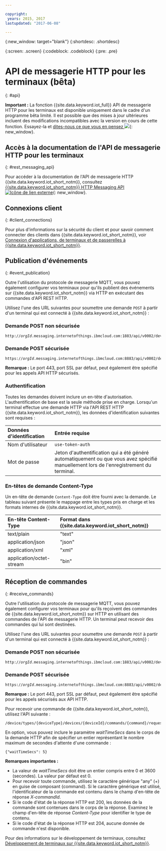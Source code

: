 ```yaml
---

copyright:
 years: 2015, 2017
lastupdated: "2017-06-08"

---
```


{:new_window: target="blank"}
{:shortdesc: .shortdesc}

{:screen: .screen}
{:codeblock: .codeblock}
{:pre: .pre}

# API de messagerie HTTP pour les terminaux (bêta)
{: #api}

**Important :** La fonction {{site.data.keyword.iot_full}} API de messagerie HTTP pour les terminaux
est disponible uniquement dans le cadre d'un programme bêta limité. Il est possible que des mises à jour ultérieures incluent des modifications incompatibles avec la version en cours de cette fonction. Essayez-la et [dites-nous ce que vous en pensez ![ ](../../../icons/launch-glyph.svg)](https://developer.ibm.com/answers/smart-spaces/17/internet-of-things.html){: new_window}.


## Accès à la documentation de l'API de messagerie HTTP pour les terminaux
{: #rest_messaging_api}

Pour accéder à la documentation de l'API de messagerie HTTP {{site.data.keyword.iot_short_notm}},
consultez [{{site.data.keyword.iot_short_notm}} HTTP Messaging API ![Icône de lien externe](../../../icons/launch-glyph.svg)](https://docs.internetofthings.ibmcloud.com/apis/swagger/v0002/http-messaging.html){: new_window}. 


## Connexions client
{: #client_connections}

Pour plus d'informations sur la sécurité du client et pour savoir comment connecter des clients dans {{site.data.keyword.iot_short_notm}}, voir [Connexion d'applications, de terminaux et de passerelles à {{site.data.keyword.iot_short_notm}}](../reference/security/connect_devices_apps_gw.html).

## Publication d'événements
{: #event_publication}

Outre l'utilisation du protocole de messagerie MQTT, vous pouvez également configurer vos terminaux pour qu'ils publient des événements sur {{site.data.keyword.iot_short_notm}} via HTTP en exécutant des commandes d'API REST HTTP.

Utilisez l'une des URL suivantes pour soumettre une demande `POST` à partir d'un terminal qui est connecté à {{site.data.keyword.iot_short_notm}} :

### Demande POST non sécurisée
<pre class="pre"><code class="hljs">http://<var class="keyword varname">orgId</var>.messaging.internetofthings.ibmcloud.com:1883/api/v0002/device/types/<var class="keyword varname">typeId</var>/devices/<var class="keyword varname">deviceId</var>/events/<var class="keyword varname">eventId</var></code></pre>

### Demande POST sécurisée

<pre class="pre"><code class="hljs">https://<var class="keyword varname">orgId</var>.messaging.internetofthings.ibmcloud.com:8883/api/v0002/device/types/<var class="keyword varname">typeId</var>/devices/<var class="keyword varname">deviceId</var>/events/<var class="keyword varname">eventId</var></code></pre>

**Remarque :** Le port 443, port SSL par défaut, peut également être spécifié pour les appels API HTTP sécurisés.

### Authentification

Toutes les demandes doivent inclure un en-tête d'autorisation. L'authentification de base est la seule méthode prise en charge. Lorsqu'un terminal effectue une demande HTTP via l'API REST HTTP {{site.data.keyword.iot_short_notm}}, les données d'identification suivantes sont requises :

|Données d'identification|Entrée requise|
|:---|:---|
|Nom d'utilisateur|`use-token-auth`
|Mot de passe| Jeton d'authentification qui a été généré automatiquement ou que vous avez spécifié manuellement lors de l'enregistrement du terminal.


### En-têtes de demande Content-Type

Un en-tête de demande `Content-Type` doit être fourni avec la demande. Le tableau suivant présente le mappage entre les types pris en charge et les formats internes de {{site.data.keyword.iot_short_notm}}.

|En-tête Content-Type|Format dans {{site.data.keyword.iot_short_notm}}|
|:---|:---|
|text/plain|"text"
|application/json| "json"
|application/xml | "xml"
|application/octet-stream|"bin"


## Réception de commandes
{: #receive_commands}

Outre l'utilisation du protocole de messagerie MQTT, vous pouvez également
configurer vos terminaux pour qu'ils reçoivent des commandes
de {{site.data.keyword.iot_short_notm}} sur HTTP en utilisant des commandes de l'API de
messagerie HTTP.
Un terminal peut recevoir des commandes qui lui sont destinées.

Utilisez l'une des URL suivantes pour soumettre une demande `POST` à partir d'un terminal qui est connecté à {{site.data.keyword.iot_short_notm}} :

### Demande POST non sécurisée
<pre class="pre"><code class="hljs">http://<var class="keyword varname">orgId</var>.messaging.internetofthings.ibmcloud.com:1883/api/v0002/device/types/<var class="keyword varname">typeId</var>/devices/<var class="keyword varname">deviceId</var>/commands/<var class="keyword varname">command</var>/request</code></pre>

### Demande POST sécurisée

<pre class="pre"><code class="hljs">https://<var class="keyword varname">orgId</var>.messaging.internetofthings.ibmcloud.com:8883/api/v0002/device/types/<var class="keyword varname">typeId</var>/devices/<var class="keyword varname">deviceId</var>/commands/<var class="keyword varname">command</var>/request</code></pre>

**Remarque :** Le port 443, port SSL par défaut, peut également être spécifié pour les appels sécurisés aux API HTTP. 

Pour recevoir une commande de {{site.data.keyword.iot_short_notm}}, utilisez l'API suivante :


<pre class="pre"><code class="hljs">/device/types/{deviceType}/devices/{deviceId}/commands/{command}/request</code></pre>

En option, vous pouvez inclure le paramètre *waitTimeSecs* dans le corps de la demande HTTP afin de
spécifier un entier représentant le nombre maximum de secondes d'attente d'une commande :
<pre class="pre"><code class="hljs">{"waitTimeSecs": 5} </code></pre>


**Remarques importantes :**
- La valeur de *waitTimeSecs* doit être un entier compris entre 0 et 3600 (secondes). La valeur par défaut est 0.
- Pour recevoir toute commande, utilisez le caractère générique
"any" (+) en guise de composant {command}.
Si le caractère générique est utilisé, l'identificateur de la commande est contenu dans le champ d'en-tête de réponse *X-commandId*.
- Si le code d'état de la réponse HTTP est 200, les données de la commande sont contenues dans le corps de la réponse. Examinez le champ d'en-tête de réponse *Content-Type* pour identifier le type de contenu.
- Si le code d'état de la réponse HTTP est 204, aucune donnée de commande n'est disponible. 


Pour des informations sur le développement de terminaux, consultez [Développement de terminaux sur {{site.data.keyword.iot_short_notm}}](../devices/device_dev_index.html).
